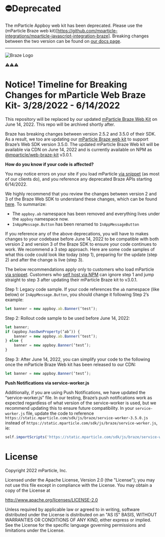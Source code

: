 # ⛔️Deprecated

The mParticle Appboy web kit has been deprecated. Please use the (mParticle Braze web kit)[https://github.com/mparticle-integrations/mparticle-javascript-integration-braze].  Breaking changes between the two version can be found on [our docs page]([url](https://docs.mparticle.com/integrations/braze/event/)).

<hr>

![Braze Logo](https://github.com/mparticle-integrations/mparticle-javascript-integration-appboy/blob/master/braze-logo.png)

⚠️⚠️⚠️
# Notice! Timeline for Breaking Changes for mParticle Web Braze Kit- 3/28/2022 - 6/14/2022
This repository will be replaced by our updated [mParticle Braze Web Kit](https://github.com/mparticle-integrations/mparticle-javascript-integration-braze) on June 14, 2022. This repo will be archived shortly after.

Braze has breaking changes between version 2.5.2 and 3.5.0 of their SDK.  As a result, we too are updating our [mParticle Braze web kit](https://github.com/mparticle-integrations/mparticle-javascript-integration-appboy) to support Braze’s Web SDK version 3.5.0.  The updated mParticle Braze Web kit will be available via CDN on June 14, 2022 and is currently available on NPM as [@mparticle/web-braze-kit](https://www.npmjs.com/package/@mparticle/web-braze-kit) v3.0.1.

**How do you know if your code is affected?**

You may notice errors on your site if you load mParticle [via snippet](https://docs.mparticle.com/developers/sdk/web/getting-started/#add-the-sdk-snippet) (as most of our clients do), and you reference any deprecated Braze APIs starting 6/14/2022.

We highly recommend that you review the changes between version 2 and 3 of the Braze Web SDK to understand these changes, which can be found [here](https://www.braze.com/docs/developer_guide/platform_integration_guides/web/changelog/#300).  To summarize:
* The `appboy.ab` namespace has been removed and everything lives under the `appboy` namespace now.
* `InAppMessage.Button` has been renamed to `InAppMessageButton`

If you reference any of the above deprecations, you will have to makes changes to your codebase before June 14, 2022 to be compatible with both version 2 and version 3 of the Braze SDK to ensure your code continues to work. We recommend a 3 step approach. Here are some code samples of what this code could look like today (step 1), preparing for the update (step 2) and after the change is live (step 3). 

The below recommendations apply only to customers who load mParticle [via snippet](https://docs.mparticle.com/developers/sdk/web/getting-started/#add-the-sdk-snippet).  Customers who [self host via NPM](https://docs.mparticle.com/developers/sdk/web/self-hosting/) can ignore step 1 and jump straight to step 3 after updating their mParticle Braze kit to v3.0.1.

Step 1: Legacy code sample. If your code references the `ab` namespace (like below) or `InAppMessage.Button`, you should change it following Step 2’s example:
```javascript
let banner = new appboy.ab.Banner(‘test’);
```

Step 2: Rollout code sample to be used before June 14, 2022:
```javascript
let banner;
if (appboy.hasOwnProperty(‘ab’)) {
    banner = new appboy.ab.Banner(‘test’);
} else {
    banner = new appboy.Banner(‘test’);
}
```
Step 3: After June 14, 2022, you can simplify your code to the following once the mParticle Braze Web kit has been released to our CDN:
```javascript
let banner = new appboy.Banner(‘test’);
```

**Push Notifications via service-worker.js**

Additionally, if you are using Push Notifications, we have updated the “service-worker.js” file.  In our testing, Braze’s push notifications work as expected regardless of what version of the service-worker is used, but we recommend updating this to ensure future compatibility.  In your `service-worker.js` file, update the code to reference `https://static.mparticle.com/sdk/js/braze/service-worker-3.5.0.js` instead of `https://static.mparticle.com/sdk/js/braze/service-worker.js`, ie:

```javascript
self.importScripts('https://static.mparticle.com/sdk/js/braze/service-worker-3.5.0.js');
```

# License

Copyright 2022 mParticle, Inc.

Licensed under the Apache License, Version 2.0 (the "License");
you may not use this file except in compliance with the License.
You may obtain a copy of the License at

http://www.apache.org/licenses/LICENSE-2.0

Unless required by applicable law or agreed to in writing, software
distributed under the License is distributed on an "AS IS" BASIS,
WITHOUT WARRANTIES OR CONDITIONS OF ANY KIND, either express or implied.
See the License for the specific language governing permissions and
limitations under the License.
